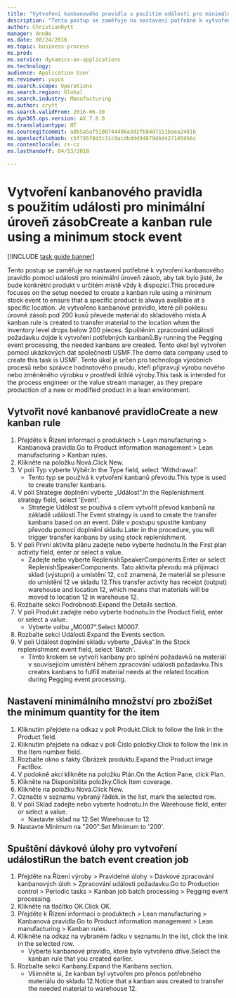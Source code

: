 ```yaml
--- 
title: "Vytvoření kanbanového pravidla s použitím události pro minimální úroveň zásob"
description: "Tento postup se zaměřuje na nastavení potřebné k vytvoření kanbanového pravidlo pomocí události pro minimální úroveň zásob, aby tak bylo jisté, že bude konkrétní produkt v určitém místě vždy k dispozici."
author: ChristianRytt
manager: AnnBe
ms.date: 08/24/2016
ms.topic: business-process
ms.prod: 
ms.service: dynamics-ax-applications
ms.technology: 
audience: Application User
ms.reviewer: yuyus
ms.search.scope: Operations
ms.search.region: Global
ms.search.industry: Manufacturing
ms.author: crytt
ms.search.validFrom: 2016-06-30
ms.dyn365.ops.version: AX 7.0.0
ms.translationtype: HT
ms.sourcegitcommit: a8b5a5af5108744406a3d2fb84d7151baea2481b
ms.openlocfilehash: c5f795f8d3c31c9acdbddd94879dbd427145956c
ms.contentlocale: cs-cz
ms.lasthandoff: 04/13/2018

---
```

# <a name="create-a-kanban-rule-using-a-minimum-stock-event"></a><span data-ttu-id="76064-103">Vytvoření kanbanového pravidla s použitím události pro minimální úroveň zásob</span><span class="sxs-lookup"><span data-stu-id="76064-103">Create a kanban rule using a minimum stock event</span></span>

[!INCLUDE [task guide banner](../../includes/task-guide-banner.md)]

<span data-ttu-id="76064-104">Tento postup se zaměřuje na nastavení potřebné k vytvoření kanbanového pravidlo pomocí události pro minimální úroveň zásob, aby tak bylo jisté, že bude konkrétní produkt v určitém místě vždy k dispozici.</span><span class="sxs-lookup"><span data-stu-id="76064-104">This procedure focuses on the setup needed to create a kanban rule using a minimum stock event to ensure that a specific product is always available at a specific location.</span></span> <span data-ttu-id="76064-105">Je vytvořeno kanbanové pravidlo, které při poklesu úrovně zásob pod 200 kusů převede materiál do skladového místa.</span><span class="sxs-lookup"><span data-stu-id="76064-105">A kanban rule is created to transfer material to the location when the inventory level drops below 200 pieces.</span></span> <span data-ttu-id="76064-106">Spuštěním zpracování události požadavku dojde k vytvoření potřebných kanbanů.</span><span class="sxs-lookup"><span data-stu-id="76064-106">By running the Pegging event processing, the needed kanbans are created.</span></span> <span data-ttu-id="76064-107">Tento úkol byl vytvořen pomocí ukázkových dat společnosti USMF.</span><span class="sxs-lookup"><span data-stu-id="76064-107">The demo data company used to create this task is USMF.</span></span> <span data-ttu-id="76064-108">Tento úkol je určen pro technologa výrobních procesů nebo správce hodnotového proudu, kteří připravují výrobu nového nebo změněného výrobku v prostředí štíhlé výroby.</span><span class="sxs-lookup"><span data-stu-id="76064-108">This task is intended for the process engineer or the value stream manager, as they prepare production of a new or modified product in a lean environment.</span></span>


## <a name="create-a-new-kanban-rule"></a><span data-ttu-id="76064-109">Vytvořit nové kanbanové pravidlo</span><span class="sxs-lookup"><span data-stu-id="76064-109">Create a new kanban rule</span></span>
1. <span data-ttu-id="76064-110">Přejděte k Řízení informací o produktech > Lean manufacturing > Kanbanová pravidla.</span><span class="sxs-lookup"><span data-stu-id="76064-110">Go to Product information management > Lean manufacturing > Kanban rules.</span></span>
2. <span data-ttu-id="76064-111">Klikněte na položku Nová.</span><span class="sxs-lookup"><span data-stu-id="76064-111">Click New.</span></span>
3. <span data-ttu-id="76064-112">V poli Typ vyberte Výběr.</span><span class="sxs-lookup"><span data-stu-id="76064-112">In the Type field, select 'Withdrawal'.</span></span>
    * <span data-ttu-id="76064-113">Tento typ se používá k vytvoření kanbanů převodu.</span><span class="sxs-lookup"><span data-stu-id="76064-113">This type is used to create transfer kanbans.</span></span>  
4. <span data-ttu-id="76064-114">V poli Strategie doplnění vyberte „Událost“.</span><span class="sxs-lookup"><span data-stu-id="76064-114">In the Replenishment strategy field, select 'Event'.</span></span>
    * <span data-ttu-id="76064-115">Strategie Událost se používá s cílem vytvořit převod kanbanů na základě události.</span><span class="sxs-lookup"><span data-stu-id="76064-115">The Event strategy is used to create the transfer kanbans based on an event.</span></span> <span data-ttu-id="76064-116">Dále v postupu spustíte kanbany převodu pomocí doplnění skladu.</span><span class="sxs-lookup"><span data-stu-id="76064-116">Later in the procedure, you will trigger transfer kanbans by using stock replenishment.</span></span>  
5. <span data-ttu-id="76064-117">V poli První aktivita plánu zadejte nebo vyberte hodnotu.</span><span class="sxs-lookup"><span data-stu-id="76064-117">In the First plan activity field, enter or select a value.</span></span>
    * <span data-ttu-id="76064-118">Zadejte nebo vyberte ReplenishSpeakerComponents.</span><span class="sxs-lookup"><span data-stu-id="76064-118">Enter or select ReplenishSpeakerComponents.</span></span> <span data-ttu-id="76064-119">Tato aktivita převodu má přijímací sklad (výstupní) a umístění 12, což znamená, že materiál se přesune do umístění 12 ve skladu 12.</span><span class="sxs-lookup"><span data-stu-id="76064-119">This transfer activity has receipt (output) warehouse and location 12, which means that materials will be moved to location 12 in warehouse 12.</span></span>  
6. <span data-ttu-id="76064-120">Rozbalte sekci Podrobnosti.</span><span class="sxs-lookup"><span data-stu-id="76064-120">Expand the Details section.</span></span>
7. <span data-ttu-id="76064-121">V poli Produkt zadejte nebo vyberte hodnotu.</span><span class="sxs-lookup"><span data-stu-id="76064-121">In the Product field, enter or select a value.</span></span>
    * <span data-ttu-id="76064-122">Vyberte volbu „M0007“.</span><span class="sxs-lookup"><span data-stu-id="76064-122">Select M0007.</span></span>  
8. <span data-ttu-id="76064-123">Rozbalte sekci Události.</span><span class="sxs-lookup"><span data-stu-id="76064-123">Expand the Events section.</span></span>
9. <span data-ttu-id="76064-124">V poli Událost doplnění skladu vyberte „Dávka“.</span><span class="sxs-lookup"><span data-stu-id="76064-124">In the Stock replenishment event field, select 'Batch'.</span></span>
    * <span data-ttu-id="76064-125">Tímto krokem se vytvoří kanbany pro splnění požadavků na materiál v souvisejícím umístění během zpracování události požadavku.</span><span class="sxs-lookup"><span data-stu-id="76064-125">This creates kanbans to fulfill material needs at the related location during Pegging event processing.</span></span>  

## <a name="set-the-minimum-quantity-for-the-item"></a><span data-ttu-id="76064-126">Nastavení minimálního množství pro zboží</span><span class="sxs-lookup"><span data-stu-id="76064-126">Set the minimum quantity for the item</span></span>
1. <span data-ttu-id="76064-127">Kliknutím přejdete na odkaz v poli Produkt.</span><span class="sxs-lookup"><span data-stu-id="76064-127">Click to follow the link in the Product field.</span></span>
2. <span data-ttu-id="76064-128">Kliknutím přejdete na odkaz v poli Číslo položky.</span><span class="sxs-lookup"><span data-stu-id="76064-128">Click to follow the link in the Item number field.</span></span>
3. <span data-ttu-id="76064-129">Rozbalte okno s fakty Obrázek produktu.</span><span class="sxs-lookup"><span data-stu-id="76064-129">Expand the Product image FactBox.</span></span>
4. <span data-ttu-id="76064-130">V podokně akcí klikněte na položku Plán.</span><span class="sxs-lookup"><span data-stu-id="76064-130">On the Action Pane, click Plan.</span></span>
5. <span data-ttu-id="76064-131">Klikněte na Disponibilita položky.</span><span class="sxs-lookup"><span data-stu-id="76064-131">Click Item coverage.</span></span>
6. <span data-ttu-id="76064-132">Klikněte na položku Nová.</span><span class="sxs-lookup"><span data-stu-id="76064-132">Click New.</span></span>
7. <span data-ttu-id="76064-133">Označte v seznamu vybraný řádek.</span><span class="sxs-lookup"><span data-stu-id="76064-133">In the list, mark the selected row.</span></span>
8. <span data-ttu-id="76064-134">V poli Sklad zadejte nebo vyberte hodnotu.</span><span class="sxs-lookup"><span data-stu-id="76064-134">In the Warehouse field, enter or select a value.</span></span>
    * <span data-ttu-id="76064-135">Nastavte sklad na 12.</span><span class="sxs-lookup"><span data-stu-id="76064-135">Set Warehouse to 12.</span></span>  
9. <span data-ttu-id="76064-136">Nastavte Minimum na "200".</span><span class="sxs-lookup"><span data-stu-id="76064-136">Set Minimum to '200'.</span></span>

## <a name="run-the-batch-event-creation-job"></a><span data-ttu-id="76064-137">Spuštění dávkové úlohy pro vytvoření události</span><span class="sxs-lookup"><span data-stu-id="76064-137">Run the batch event creation job</span></span>
1. <span data-ttu-id="76064-138">Přejděte na Řízení výroby > Pravidelné úlohy > Dávkové zpracování kanbanových úloh > Zpracování události požadavku.</span><span class="sxs-lookup"><span data-stu-id="76064-138">Go to Production control > Periodic tasks > Kanban job batch processing > Pegging event processing.</span></span>
2. <span data-ttu-id="76064-139">Klikněte na tlačítko OK.</span><span class="sxs-lookup"><span data-stu-id="76064-139">Click OK.</span></span>
3. <span data-ttu-id="76064-140">Přejděte k Řízení informací o produktech > Lean manufacturing > Kanbanová pravidla.</span><span class="sxs-lookup"><span data-stu-id="76064-140">Go to Product information management > Lean manufacturing > Kanban rules.</span></span>
4. <span data-ttu-id="76064-141">Klikněte na odkaz na vybraném řádku v seznamu.</span><span class="sxs-lookup"><span data-stu-id="76064-141">In the list, click the link in the selected row.</span></span>
    * <span data-ttu-id="76064-142">Vyberte kanbanové pravidlo, které bylo vytvořeno dříve.</span><span class="sxs-lookup"><span data-stu-id="76064-142">Select the kanban rule that you created earlier.</span></span>  
5. <span data-ttu-id="76064-143">Rozbalte sekci Kanbany.</span><span class="sxs-lookup"><span data-stu-id="76064-143">Expand the Kanbans section.</span></span>
    * <span data-ttu-id="76064-144">Všimněte si, že kanban byl vytvořen pro přenos potřebného materiálu do skladu 12.</span><span class="sxs-lookup"><span data-stu-id="76064-144">Notice that a kanban was created to transfer the needed material to warehouse 12.</span></span>  


